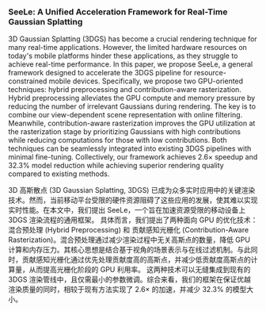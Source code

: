 ### SeeLe: A Unified Acceleration Framework for Real-Time Gaussian Splatting

3D Gaussian Splatting (3DGS) has become a crucial rendering technique for many real-time applications. However, the limited hardware resources on today's mobile platforms hinder these applications, as they struggle to achieve real-time performance. In this paper, we propose SeeLe, a general framework designed to accelerate the 3DGS pipeline for resource-constrained mobile devices.
Specifically, we propose two GPU-oriented techniques: hybrid preprocessing and contribution-aware rasterization. Hybrid preprocessing alleviates the GPU compute and memory pressure by reducing the number of irrelevant Gaussians during rendering. The key is to combine our view-dependent scene representation with online filtering. Meanwhile, contribution-aware rasterization improves the GPU utilization at the rasterization stage by prioritizing Gaussians with high contributions while reducing computations for those with low contributions. Both techniques can be seamlessly integrated into existing 3DGS pipelines with minimal fine-tuning. Collectively, our framework achieves 2.6× speedup and 32.3% model reduction while achieving superior rendering quality compared to existing methods.

3D 高斯散点 (3D Gaussian Splatting, 3DGS) 已成为众多实时应用中的关键渲染技术。然而，当前移动平台受限的硬件资源阻碍了这些应用的发展，使其难以实现实时性能。在本文中，我们提出 SeeLe，一个旨在加速资源受限的移动设备上 3DGS 渲染流程的通用框架。
具体而言，我们提出了两种面向 GPU 的优化技术：混合预处理 (Hybrid Preprocessing) 和 贡献感知光栅化 (Contribution-Aware Rasterization)。混合预处理通过减少渲染过程中无关高斯点的数量，降低 GPU 计算和内存压力。其核心思想是结合基于视角的场景表示与在线过滤机制。与此同时，贡献感知光栅化通过优先处理贡献度高的高斯点，并减少低贡献度高斯点的计算量，从而提高光栅化阶段的 GPU 利用率。
这两种技术可以无缝集成到现有的 3DGS 渲染管线中，且仅需最小的参数微调。综合来看，我们的框架在保证优越渲染质量的同时，相较于现有方法实现了 2.6× 的加速，并减少 32.3% 的模型大小。
